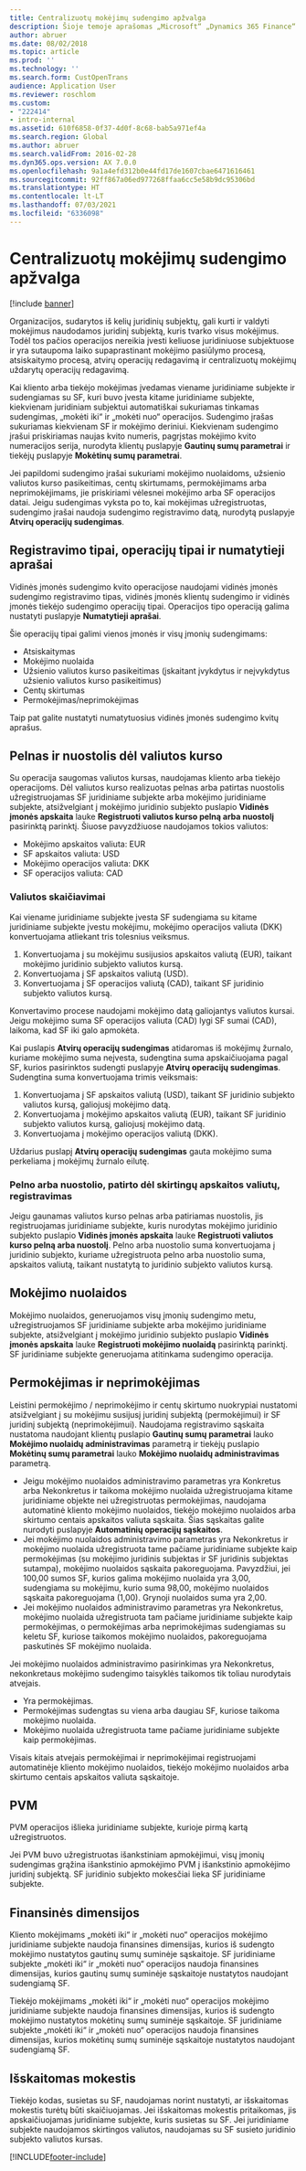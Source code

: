 ```yaml
---
title: Centralizuotų mokėjimų sudengimo apžvalga
description: Šioje temoje aprašomas „Microsoft“ „Dynamics 365 Finance“ centralizuotų mokėjimų sudengimas.
author: abruer
ms.date: 08/02/2018
ms.topic: article
ms.prod: ''
ms.technology: ''
ms.search.form: CustOpenTrans
audience: Application User
ms.reviewer: roschlom
ms.custom:
- "222414"
- intro-internal
ms.assetid: 610f6858-0f37-4d0f-8c68-bab5a971ef4a
ms.search.region: Global
ms.author: abruer
ms.search.validFrom: 2016-02-28
ms.dyn365.ops.version: AX 7.0.0
ms.openlocfilehash: 9a1a4efd312b0e44fd17de1607cbae6471616461
ms.sourcegitcommit: 92ff867a06ed977268ffaa6cc5e58b9dc95306bd
ms.translationtype: HT
ms.contentlocale: lt-LT
ms.lasthandoff: 07/03/2021
ms.locfileid: "6336098"
---
```

# <a name="settlement-overview-for-centralized-payments"></a>Centralizuotų mokėjimų sudengimo apžvalga

[!include [banner](../includes/banner.md)]

Organizacijos, sudarytos iš kelių juridinių subjektų, gali kurti ir valdyti mokėjimus naudodamos juridinį subjektą, kuris tvarko visus mokėjimus. Todėl tos pačios operacijos nereikia įvesti keliuose juridiniuose subjektuose ir yra sutaupoma laiko supaprastinant mokėjimo pasiūlymo procesą, atsiskaitymo procesą, atvirų operacijų redagavimą ir centralizuotų mokėjimų uždarytų operacijų redagavimą. 

Kai kliento arba tiekėjo mokėjimas įvedamas viename juridiniame subjekte ir sudengiamas su SF, kuri buvo įvesta kitame juridiniame subjekte, kiekvienam juridiniam subjektui automatiškai sukuriamas tinkamas sudengimas, „mokėti iki“ ir „mokėti nuo“ operacijos. Sudengimo įrašas sukuriamas kiekvienam SF ir mokėjimo deriniui. Kiekvienam sudengimo įrašui priskiriamas naujas kvito numeris, pagrįstas mokėjimo kvito numeracijos serija, nurodyta klientų puslapyje **Gautinų sumų parametrai** ir tiekėjų puslapyje **Mokėtinų sumų parametrai**. 

Jei papildomi sudengimo įrašai sukuriami mokėjimo nuolaidoms, užsienio valiutos kurso pasikeitimas, centų skirtumams, permokėjimams arba neprimokėjimams, jie priskiriami vėlesnei mokėjimo arba SF operacijos datai. Jeigu sudengimas vyksta po to, kai mokėjimas užregistruotas, sudengimo įrašai naudoja sudengimo registravimo datą, nurodytą puslapyje **Atvirų operacijų sudengimas**.

## <a name="posting-types-transaction-types-and-default-descriptions"></a>Registravimo tipai, operacijų tipai ir numatytieji aprašai

Vidinės įmonės sudengimo kvito operacijose naudojami vidinės įmonės sudengimo registravimo tipas, vidinės įmonės klientų sudengimo ir vidinės įmonės tiekėjo sudengimo operacijų tipai. Operacijos tipo operaciją galima nustatyti puslapyje **Numatytieji aprašai**. 

Šie operacijų tipai galimi vienos įmonės ir visų įmonių sudengimams:

-   Atsiskaitymas
-   Mokėjimo nuolaida
-   Užsienio valiutos kurso pasikeitimas (įskaitant įvykdytus ir neįvykdytus užsienio valiutos kurso pasikeitimus)
-   Centų skirtumas
-   Permokėjimas/neprimokėjimas

Taip pat galite nustatyti numatytuosius vidinės įmonės sudengimo kvitų aprašus.

## <a name="currency-exchange-gains-or-losses"></a>Pelnas ir nuostolis dėl valiutos kurso

Su operacija saugomas valiutos kursas, naudojamas kliento arba tiekėjo operacijoms. Dėl valiutos kurso realizuotas pelnas arba patirtas nuostolis užregistruojamas SF juridiniame subjekte arba mokėjimo juridiniame subjekte, atsižvelgiant į mokėjimo juridinio subjekto puslapio **Vidinės įmonės apskaita** lauke **Registruoti valiutos kurso pelną arba nuostolį** pasirinktą parinktį. Šiuose pavyzdžiuose naudojamos tokios valiutos:
-   Mokėjimo apskaitos valiuta: EUR
-   SF apskaitos valiuta: USD
-   Mokėjimo operacijos valiuta: DKK
-   SF operacijos valiuta: CAD

### <a name="currency-calculations"></a>Valiutos skaičiavimai

Kai viename juridiniame subjekte įvesta SF sudengiama su kitame juridiniame subjekte įvestu mokėjimu, mokėjimo operacijos valiuta (DKK) konvertuojama atliekant tris tolesnius veiksmus.
1.  Konvertuojama į su mokėjimu susijusios apskaitos valiutą (EUR), taikant mokėjimo juridinio subjekto valiutos kursą.
2.  Konvertuojama į SF apskaitos valiutą (USD).
3.  Konvertuojama į SF operacijos valiutą (CAD), taikant SF juridinio subjekto valiutos kursą.

Konvertavimo procese naudojami mokėjimo datą galiojantys valiutos kursai. Jeigu mokėjimo suma SF operacijos valiuta (CAD) lygi SF sumai (CAD), laikoma, kad SF iki galo apmokėta. 

Kai puslapis **Atvirų operacijų sudengimas** atidaromas iš mokėjimų žurnalo, kuriame mokėjimo suma neįvesta, sudengtina suma apskaičiuojama pagal SF, kurios pasirinktos sudengti puslapyje **Atvirų operacijų sudengimas**. Sudengtina suma konvertuojama trimis veiksmais:
1.  Konvertuojama į SF apskaitos valiutą (USD), taikant SF juridinio subjekto valiutos kursą, galiojusį mokėjimo datą.
2.  Konvertuojama į mokėjimo apskaitos valiutą (EUR), taikant SF juridinio subjekto valiutos kursą, galiojusį mokėjimo datą.
3.  Konvertuojama į mokėjimo operacijos valiutą (DKK).

Uždarius puslapį **Atvirų operacijų sudengimas** gauta mokėjimo suma perkeliama į mokėjimų žurnalo eilutę.

### <a name="posting-for-gain-or-loss-because-of-different-accounting-currencies"></a>Pelno arba nuostolio, patirto dėl skirtingų apskaitos valiutų, registravimas

Jeigu gaunamas valiutos kurso pelnas arba patiriamas nuostolis, jis registruojamas juridiniame subjekte, kuris nurodytas mokėjimo juridinio subjekto puslapio **Vidinės įmonės apskaita** lauke **Registruoti valiutos kurso pelną arba nuostolį**. Pelno arba nuostolio suma konvertuojama į juridinio subjekto, kuriame užregistruota pelno arba nuostolio suma, apskaitos valiutą, taikant nustatytą to juridinio subjekto valiutos kursą.

## <a name="cash-discounts"></a>Mokėjimo nuolaidos

Mokėjimo nuolaidos, generuojamos visų įmonių sudengimo metu, užregistruojamos SF juridiniame subjekte arba mokėjimo juridiniame subjekte, atsižvelgiant į mokėjimo juridinio subjekto puslapio **Vidinės įmonės apskaita** lauke **Registruoti mokėjimo nuolaidą** pasirinktą parinktį. SF juridiniame subjekte generuojama atitinkama sudengimo operacija.

## <a name="overpayments-and-underpayments"></a>Permokėjimas ir neprimokėjimas

Leistini permokėjimo / neprimokėjimo ir centų skirtumo nuokrypiai nustatomi atsižvelgiant į su mokėjimu susijusį juridinį subjektą (permokėjimui) ir SF juridinį subjektą (neprimokėjimui). Naudojama registravimo sąskaita nustatoma naudojant klientų puslapio **Gautinų sumų parametrai** lauko **Mokėjimo nuolaidų administravimas** parametrą ir tiekėjų puslapio **Mokėtinų sumų parametrai** lauko **Mokėjimo nuolaidų administravimas** parametrą.

-   Jeigu mokėjimo nuolaidos administravimo parametras yra Konkretus arba Nekonkretus ir taikoma mokėjimo nuolaida užregistruojama kitame juridiniame objekte nei užregistruotas permokėjimas, naudojama automatinė kliento mokėjimo nuolaidos, tiekėjo mokėjimo nuolaidos arba skirtumo centais apskaitos valiuta sąskaita. Šias sąskaitas galite nurodyti puslapyje **Automatinių operacijų sąskaitos**.
-   Jei mokėjimo nuolaidos administravimo parametras yra Nekonkretus ir mokėjimo nuolaida užregistruota tame pačiame juridiniame subjekte kaip permokėjimas (su mokėjimo juridinis subjektas ir SF juridinis subjektas sutampa), mokėjimo nuolaidos sąskaita pakoreguojama. Pavyzdžiui, jei 100,00 sumos SF, kurios galima mokėjimo nuolaida yra 3,00, sudengiama su mokėjimu, kurio suma 98,00, mokėjimo nuolaidos sąskaita pakoreguojama (1,00). Grynoji nuolaidos suma yra 2,00.
-   Jei mokėjimo nuolaidos administravimo parametras yra Nekonkretus, mokėjimo nuolaida užregistruota tam pačiame juridiniame subjekte kaip permokėjimas, o permokėjimas arba neprimokėjimas sudengiamas su keletu SF, kuriose taikomos mokėjimo nuolaidos, pakoreguojama paskutinės SF mokėjimo nuolaida.

Jei mokėjimo nuolaidos administravimo pasirinkimas yra Nekonkretus, nekonkretaus mokėjimo sudengimo taisyklės taikomos tik toliau nurodytais atvejais.
-   Yra permokėjimas.
-   Permokėjimas sudengtas su viena arba daugiau SF, kuriose taikoma mokėjimo nuolaida.
-   Mokėjimo nuolaida užregistruota tame pačiame juridiniame subjekte kaip permokėjimas.

Visais kitais atvejais permokėjimai ir neprimokėjimai registruojami automatinėje kliento mokėjimo nuolaidos, tiekėjo mokėjimo nuolaidos arba skirtumo centais apskaitos valiuta sąskaitoje.

## <a name="sales-tax"></a>PVM
PVM operacijos išlieka juridiniame subjekte, kurioje pirmą kartą užregistruotos. 

Jei PVM buvo užregistruotas išankstiniam apmokėjimui, visų įmonių sudengimas grąžina išankstinio apmokėjimo PVM į išankstinio apmokėjimo juridinį subjektą. SF juridinio subjekto mokesčiai lieka SF juridiniame subjekte.

## <a name="financial-dimensions"></a>Finansinės dimensijos
Kliento mokėjimams „mokėti iki“ ir „mokėti nuo“ operacijos mokėjimo juridiniame subjekte naudoja finansines dimensijas, kurios iš sudengto mokėjimo nustatytos gautinų sumų suminėje sąskaitoje. SF juridiniame subjekte „mokėti iki“ ir „mokėti nuo“ operacijos naudoja finansines dimensijas, kurios gautinų sumų suminėje sąskaitoje nustatytos naudojant sudengiamą SF. 

Tiekėjo mokėjimams „mokėti iki“ ir „mokėti nuo“ operacijos mokėjimo juridiniame subjekte naudoja finansines dimensijas, kurios iš sudengto mokėjimo nustatytos mokėtinų sumų suminėje sąskaitoje. SF juridiniame subjekte „mokėti iki“ ir „mokėti nuo“ operacijos naudoja finansines dimensijas, kurios mokėtinų sumų suminėje sąskaitoje nustatytos naudojant sudengiamą SF.

## <a name="withholding-tax"></a>Išskaitomas mokestis
Tiekėjo kodas, susietas su SF, naudojamas norint nustatyti, ar išskaitomas mokestis turėtų būti skaičiuojamas. Jei išskaitomas mokestis pritaikomas, jis apskaičiuojamas juridiniame subjekte, kuris susietas su SF. Jei juridiniame subjekte naudojamos skirtingos valiutos, naudojamas su SF susieto juridinio subjekto valiutos kursas.


[!INCLUDE[footer-include](../../includes/footer-banner.md)]